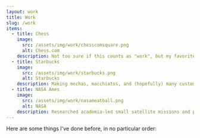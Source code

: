 ```yaml
---
layout: work
title: Work
slug: /work
items:
  - title: Chess
    image:
      src: /assets/img/work/chesscomsquare.png
      alt: Chess.com
    description: Not too sure if this counts as "work", but my favorite piece is the horsey :)
  - title: Starbucks
    image:
      src: /assets/img/work/starbucks.png
      alt: Starbucks
    description: Making mochas, macchiatos, and (hopefully) many customer's days as a barista this summer.
  - title: NASA Ames
    image:
      src: /assets/img/work/nasameatball.png
      alt: NASA
    description: Researched academia-led small satellite missions and picked up lots of cool posters!
---
```


Here are some things I've done before, in no particular order:
<br />
<br />

